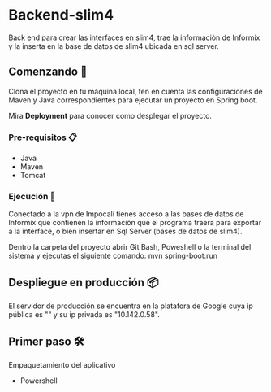 # Backend-slim4

Back end para crear las interfaces en slim4, trae la informaciòn de Informix y la inserta en  la base de datos de slim4 ubicada en sql server.

## Comenzando 🚀

Clona el proyecto en tu máquina local, ten en cuenta las configuraciones de Maven y Java correspondientes para ejecutar un proyecto en Spring boot.

Mira **Deployment** para conocer como desplegar el proyecto.


### Pre-requisitos 📋

- Java 
- Maven
- Tomcat

### Ejecución 🔧

Conectado a la vpn de Impocali tienes acceso a las bases de datos de Informix que contienen la información que el programa traera para exportar a la interface, o bien insertar en Sql Server (bases de datos de slim4).

Dentro la carpeta del proyecto abrir Git Bash, Poweshell o la terminal del sistema y ejecutas el siguiente comando:
mvn spring-boot:run

## Despliegue en producción 📦

El servidor de producción se encuentra en la platafora de Google cuya ip pública es "" y su ip privada es "10.142.0.58".

## Primer paso 🛠️

Empaquetamiento del aplicativo

* Powershell

